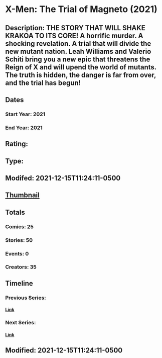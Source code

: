 # X-Men: The Trial of Magneto (2021)
## Description: THE STORY THAT WILL SHAKE KRAKOA TO ITS CORE! A horrific murder. A shocking revelation. A trial that will divide the new mutant nation. Leah Williams and Valerio Schiti bring you a new epic that threatens the Reign of X and will upend the world of mutants. The truth is hidden, the danger is far from over, and the trial has begun!
## Dates
### Start Year: 2021
### End Year: 2021
## Rating: 
## Type: 
## Modifed: 2021-12-15T11:24:11-0500
## [Thumbnail](http://i.annihil.us/u/prod/marvel/i/mg/9/a0/61ba169a57ef7.jpg)
## Totals
### Comics: 25
### Stories: 50
### Events: 0
### Creators: 35
## Timeline
### Previous Series: 
#### [Link]()
### Next Series: 
#### [Link]()
## Modified: 2021-12-15T11:24:11-0500